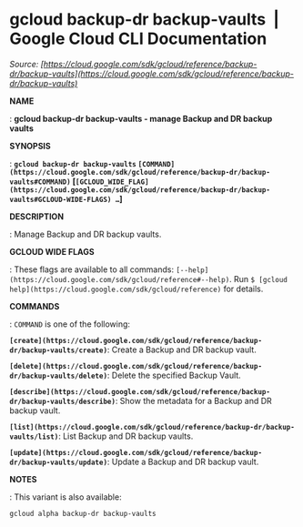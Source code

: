 # gcloud backup-dr backup-vaults  |  Google Cloud CLI Documentation

*Source: [https://cloud.google.com/sdk/gcloud/reference/backup-dr/backup-vaults](https://cloud.google.com/sdk/gcloud/reference/backup-dr/backup-vaults)*

**NAME**

: **gcloud backup-dr backup-vaults - manage Backup and DR backup vaults**

**SYNOPSIS**

: **`gcloud backup-dr backup-vaults` `[COMMAND](https://cloud.google.com/sdk/gcloud/reference/backup-dr/backup-vaults#COMMAND)` [`[GCLOUD_WIDE_FLAG](https://cloud.google.com/sdk/gcloud/reference/backup-dr/backup-vaults#GCLOUD-WIDE-FLAGS) …`]**

**DESCRIPTION**

: Manage Backup and DR backup vaults.

**GCLOUD WIDE FLAGS**

: These flags are available to all commands: `[--help](https://cloud.google.com/sdk/gcloud/reference#--help)`.
Run `$ [gcloud help](https://cloud.google.com/sdk/gcloud/reference)` for details.

**COMMANDS**

: ``COMMAND`` is one of the following:

**`[create](https://cloud.google.com/sdk/gcloud/reference/backup-dr/backup-vaults/create)`**:
Create a Backup and DR backup vault.

**`[delete](https://cloud.google.com/sdk/gcloud/reference/backup-dr/backup-vaults/delete)`**:
Delete the specified Backup Vault.

**`[describe](https://cloud.google.com/sdk/gcloud/reference/backup-dr/backup-vaults/describe)`**:
Show the metadata for a Backup and DR backup vault.

**`[list](https://cloud.google.com/sdk/gcloud/reference/backup-dr/backup-vaults/list)`**:
List Backup and DR backup vaults.

**`[update](https://cloud.google.com/sdk/gcloud/reference/backup-dr/backup-vaults/update)`**:
Update a Backup and DR backup vault.

**NOTES**

: This variant is also available:

```
gcloud alpha backup-dr backup-vaults
```